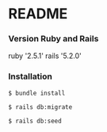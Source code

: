 # README


### Version Ruby and Rails

ruby '2.5.1'
rails '5.2.0'


### Installation

```
$ bundle install
```
```
$ rails db:migrate
```
```
$ rails db:seed 
```